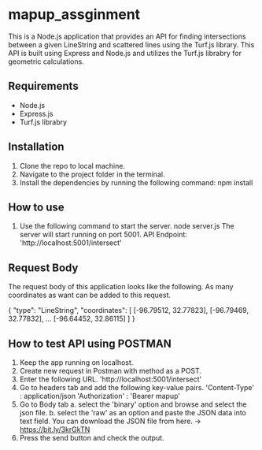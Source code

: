 # mapup_assginment
This is a Node.js application that provides an API for finding intersections between a given LineString and scattered lines using the Turf.js library.
This API is built using Express and Node.js and utilizes the Turf.js librabry for geometric calculations.

## Requirements
- Node.js
- Express.js
- Turf.js librabry

## Installation

1. Clone the repo to local machine.
2. Navigate to the project folder in the terminal.
3. Install the dependencies by running the following command:
    npm install

## How to use
1. Use the following command to start the server.
    node server.js
The server will start running on port 5001.
API Endpoint: 'http://localhost:5001/intersect'

## Request Body
The request body of this application looks like the following.
As many coordinates as want can be added to this request.

{
  "type": "LineString",
  "coordinates": [
    [-96.79512, 32.77823],
    [-96.79469, 32.77832],
    ...
    [-96.64452, 32.86115]
  ]
}

## How to test API using POSTMAN

1. Keep the app running on localhost.
2. Create new request in Postman with method as a POST.
3. Enter the following URL.
    'http://localhost:5001/intersect'
4. Go to headers tab and add the following key-value pairs.
    'Content-Type' : application/json
    'Authorization' : 'Bearer mapup'
5. Go to Body tab 
    a. select the 'binary' option and browse and select the json file.
    b. select the 'raw' as an option and paste the JSON data into text field.
You can download the JSON file from here. ->  https://bit.ly/3krGkTN 
6. Press the send button and check the output.


